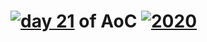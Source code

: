 # [![day 21](21)](https://adventofcode.com/day/21) of AoC [![2020](2020)](https://adventofcode.com/2020)
